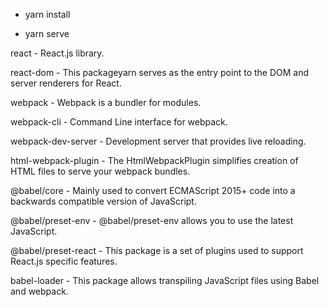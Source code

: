 - yarn install

- yarn serve

react - React.js library.

react-dom - This packageyarn serves as the entry point to the DOM and server renderers for React.

webpack - Webpack is a bundler for modules.

webpack-cli - Command Line interface for webpack.

webpack-dev-server - Development server that provides live reloading.

html-webpack-plugin - The HtmlWebpackPlugin simplifies creation of HTML files to serve your webpack bundles.

@babel/core - Mainly used to convert ECMAScript 2015+ code into a backwards compatible version of JavaScript.

@babel/preset-env - @babel/preset-env allows you to use the latest JavaScript.

@babel/preset-react - This package is a set of plugins used to support React.js specific features.

babel-loader - This package allows transpiling JavaScript files using Babel and webpack.

